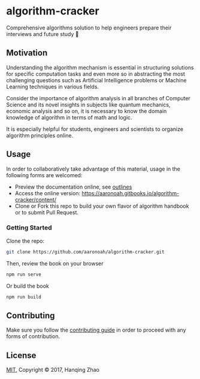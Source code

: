 # algorithm-cracker

Comprehensive algorithms solution to help engineers prepare their interviews and future study :cookie:

## Motivation

Understanding the algorithm mechanism is essential in structuring solutions for specific computation tasks and even more so in abstracting the most challenging questions such as Artificial Intelligence problems or Machine Learning techniques in various fields.

Consider the importance of algorithm analysis in all branches of Computer Science and its novel insights in subjects like quantum mechanics, economic analysis and so on, it is necessary to know the domain knowledge of algorithm in terms of math and logic.

It is especially helpful for students, engineers and scientists to organize algorithm principles online.

## Usage

In order to collaboratively take advantage of this material, usage in the following forms are welcomed:

- Preview the documentation online, see [outlines](./docs/SUMMARY.md)
- Access the online version: https://aaronoah.gitbooks.io/algorithm-cracker/content/
- Clone or Fork this repo to build your own flavor of algorithm handbook or to submit Pull Request.

### Getting Started

Clone the repo:
```bash
git clone https://github.com/aaronoah/algorithm-cracker.git
```

Then, review the book on your browser
```bash
npm run serve
```

Or build the book
```bash
npm run build
```

## Contributing

Make sure you follow the [contributing guide](.github/CONTRIBUTING.md) in order to proceed with any forms of contribution.

## License

[MIT](https://opensource.org/licenses/MIT), Copyright &copy; 2017, Hanqing Zhao
